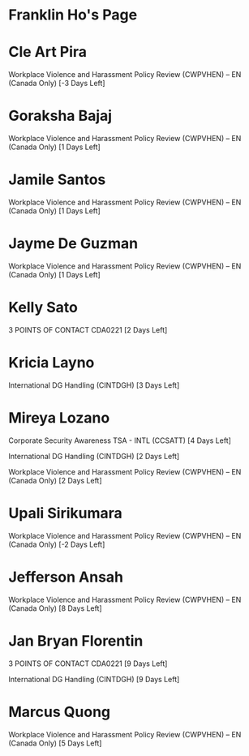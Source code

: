 # Franklin Ho's Page




# Cle Art Pira


Workplace Violence and Harassment Policy Review (CWPVHEN) – EN (Canada Only) [-3 Days Left]



# Goraksha Bajaj


Workplace Violence and Harassment Policy Review (CWPVHEN) – EN (Canada Only) [1 Days Left]



# Jamile Santos


Workplace Violence and Harassment Policy Review (CWPVHEN) – EN (Canada Only) [1 Days Left]



# Jayme De Guzman


Workplace Violence and Harassment Policy Review (CWPVHEN) – EN (Canada Only) [1 Days Left]



# Kelly Sato


3 POINTS OF CONTACT CDA0221 [2 Days Left]



# Kricia Layno


International DG Handling (CINTDGH) [3 Days Left]



# Mireya Lozano


Corporate Security Awareness TSA - INTL (CCSATT) [4 Days Left]

International DG Handling (CINTDGH) [2 Days Left]

Workplace Violence and Harassment Policy Review (CWPVHEN) – EN (Canada Only) [2 Days Left]



# Upali Sirikumara


Workplace Violence and Harassment Policy Review (CWPVHEN) – EN (Canada Only) [-2 Days Left]



# Jefferson Ansah


Workplace Violence and Harassment Policy Review (CWPVHEN) – EN (Canada Only) [8 Days Left]



# Jan Bryan Florentin


3 POINTS OF CONTACT CDA0221 [9 Days Left]

International DG Handling (CINTDGH) [9 Days Left]



# Marcus Quong


Workplace Violence and Harassment Policy Review (CWPVHEN) – EN (Canada Only) [5 Days Left]



